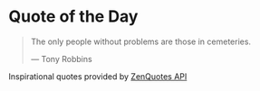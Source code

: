 # Quote of the Day

<!-- QUOTE_START -->
> The only people without problems are those in cemeteries.
>
> — Tony Robbins

Inspirational quotes provided by <a href="https://zenquotes.io/" target="_blank">ZenQuotes API</a>
<!-- QUOTE_END -->